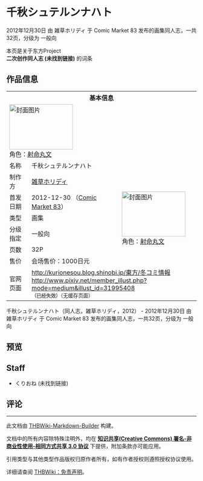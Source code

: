 # 千秋シュテルンナハト

<!-- source html: G:\repos\THBWiki-Markdown-Builder\THBWikiMarkdown\Temp\main\d\df\ns0%3A%E5%8D%83%E7%A7%8B%E3%82%B7%E3%83%A5%E3%83%86%E3%83%AB%E3%83%B3%E3%83%8A%E3%83%8F%E3%83%88.html -->

2012年12月30日 由 雑草ホリディ 于 Comic Market 83 发布的画集同人志，一共32页，分级为 一般向

本页是关于东方Project  
 **二次创作同人志 (未找到链接)** 的词条
## 作品信息

<table><tbody><tr><th colspan="3">基本信息</th></tr><tr><td class="cover-artwork-mobile" colspan="2"><a href="./文件-千秋シュテルンナハト封面.jpg.md" class="image" title="封面图片"><img alt="封面图片" src="https://upload.thwiki.cc/thumb/f/fc/%E5%8D%83%E7%A7%8B%E3%82%B7%E3%83%A5%E3%83%86%E3%83%AB%E3%83%B3%E3%83%8A%E3%83%8F%E3%83%88%E5%B0%81%E9%9D%A2.jpg/168px-%E5%8D%83%E7%A7%8B%E3%82%B7%E3%83%A5%E3%83%86%E3%83%AB%E3%83%B3%E3%83%8A%E3%83%8F%E3%83%88%E5%B0%81%E9%9D%A2.jpg" decoding="async" loading="lazy" width="168" height="119" srcset="https://upload.thwiki.cc/thumb/f/fc/%E5%8D%83%E7%A7%8B%E3%82%B7%E3%83%A5%E3%83%86%E3%83%AB%E3%83%B3%E3%83%8A%E3%83%8F%E3%83%88%E5%B0%81%E9%9D%A2.jpg/252px-%E5%8D%83%E7%A7%8B%E3%82%B7%E3%83%A5%E3%83%86%E3%83%AB%E3%83%B3%E3%83%8A%E3%83%8F%E3%83%88%E5%B0%81%E9%9D%A2.jpg 1.5x, https://upload.thwiki.cc/thumb/f/fc/%E5%8D%83%E7%A7%8B%E3%82%B7%E3%83%A5%E3%83%86%E3%83%AB%E3%83%B3%E3%83%8A%E3%83%8F%E3%83%88%E5%B0%81%E9%9D%A2.jpg/336px-%E5%8D%83%E7%A7%8B%E3%82%B7%E3%83%A5%E3%83%86%E3%83%AB%E3%83%B3%E3%83%8A%E3%83%8F%E3%83%88%E5%B0%81%E9%9D%A2.jpg 2x" data-file-width="800" data-file-height="568"></a><div class="cover-char">角色：<a href="./射命丸文.md" title="射命丸文">射命丸文</a></div></td>
</tr><tr><td class="label">名称</td><td colspan="2"> 千秋シュテルンナハト </td></tr><tr><td class="label">制作方</td><td><a href="./雑草ホリディ.md" title="雑草ホリディ">雑草ホリディ</a></td><td class="cover-artwork" rowspan="6" style="min-width:168px;"><a href="./文件-千秋シュテルンナハト封面.jpg.md" class="image" title="封面图片"><img alt="封面图片" src="https://upload.thwiki.cc/thumb/f/fc/%E5%8D%83%E7%A7%8B%E3%82%B7%E3%83%A5%E3%83%86%E3%83%AB%E3%83%B3%E3%83%8A%E3%83%8F%E3%83%88%E5%B0%81%E9%9D%A2.jpg/168px-%E5%8D%83%E7%A7%8B%E3%82%B7%E3%83%A5%E3%83%86%E3%83%AB%E3%83%B3%E3%83%8A%E3%83%8F%E3%83%88%E5%B0%81%E9%9D%A2.jpg" decoding="async" loading="lazy" width="168" height="119" srcset="https://upload.thwiki.cc/thumb/f/fc/%E5%8D%83%E7%A7%8B%E3%82%B7%E3%83%A5%E3%83%86%E3%83%AB%E3%83%B3%E3%83%8A%E3%83%8F%E3%83%88%E5%B0%81%E9%9D%A2.jpg/252px-%E5%8D%83%E7%A7%8B%E3%82%B7%E3%83%A5%E3%83%86%E3%83%AB%E3%83%B3%E3%83%8A%E3%83%8F%E3%83%88%E5%B0%81%E9%9D%A2.jpg 1.5x, https://upload.thwiki.cc/thumb/f/fc/%E5%8D%83%E7%A7%8B%E3%82%B7%E3%83%A5%E3%83%86%E3%83%AB%E3%83%B3%E3%83%8A%E3%83%8F%E3%83%88%E5%B0%81%E9%9D%A2.jpg/336px-%E5%8D%83%E7%A7%8B%E3%82%B7%E3%83%A5%E3%83%86%E3%83%AB%E3%83%B3%E3%83%8A%E3%83%8F%E3%83%88%E5%B0%81%E9%9D%A2.jpg 2x" data-file-width="800" data-file-height="568"></a><div class="cover-char">角色：<a href="./射命丸文.md" title="射命丸文">射命丸文</a></div></td>
</tr><tr><td class="label">首发日期</td><td>2012-12-30&#160;（<a href="/展会作品列表?e=Comic+Market%2383">Comic Market 83</a>）</td></tr><tr><td class="label">类型</td><td>画集</td></tr><tr><td class="label">分级指定</td><td>一般向</td></tr><tr><td class="label">页数</td><td>32P</td></tr><tr><td class="label">售价</td><td>会场售价：1000日元</td></tr>
<tr><td class="label">官网页面</td><td colspan="2"><a rel="nofollow" class="external free" href="http://kurionesou.blog.shinobi.jp/東方/冬コミ情報">http://kurionesou.blog.shinobi.jp/東方/冬コミ情報</a><br><a rel="nofollow" class="external free" href="http://www.pixiv.net/member_illust.php?mode=medium&amp;illust_id=31995408">http://www.pixiv.net/member_illust.php?mode=medium&amp;illust_id=31995408</a><br><span style="font-family: sans-serif; cursor: default; color:#555; font-size: 0.8em; bottom: 0.1em; font-weight: bold;" title="连接到已经失效网页">（已经失效）</span><small>（无缓存页面）</small></td></tr></tbody></table>

千秋シュテルンナハト（同人志，雑草ホリディ，2012） - 2012年12月30日 由 雑草ホリディ 于 Comic Market 83 发布的画集同人志，一共32页，分级为 一般向
## 预览
## Staff
- くりおね (未找到链接)

## 评论




---

此文档由 [THBWiki-Markdown-Builder](https://github.com/Delsin-Yu/THBWiki-Markdown-Builder) 构建。

文档中的所有内容除特殊注明外，均在 [**知识共享(Creative Commons) 署名-非商业性使用-相同方式共享 3.0 协议**](https://creativecommons.org/licenses/by-sa/3.0/deed.zh-hans) 下提供，附加条款亦可能应用。

引用类型与其他类型作品版权归原作者所有，如有作者授权则遵照授权协议使用。

详细请查阅 [THBWiki：免责声明](https://thbwiki.cc/THBWiki:%E5%85%8D%E8%B4%A3%E5%A3%B0%E6%98%8E)。

